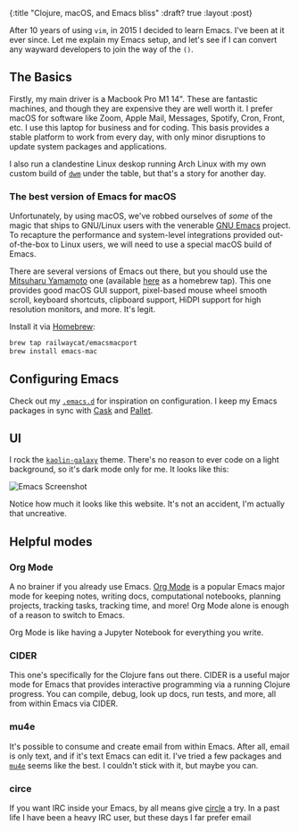 {:title "Clojure,  macOS, and Emacs bliss"
 :draft? true
 :layout :post}

After 10 years of using `vim`, in 2015 I decided to learn Emacs.
I've been at it ever since. Let me explain my Emacs setup, and let's
see if I can convert any wayward developers to join the way of the `()`.

## The Basics

Firstly, my main driver is a Macbook Pro M1 14". These are fantastic
machines, and though they are expensive they are well worth it. I
prefer macOS for software like Zoom, Apple Mail, Messages, Spotify,
Cron, Front, etc. I use this laptop for business and for coding. This
basis provides a stable platform to work from every day, with only
minor disruptions to update system packages and applications.

I also run a clandestine Linux deskop running Arch Linux with my own
custom build of [`dwm`](https://dwm.suckless.org/) under the table,
but that's a story for another day.

### The best version of Emacs for macOS

Unfortunately, by using macOS, we've robbed ourselves of *some* of the
magic that ships to GNU/Linux users with the venerable [GNU
Emacs](https://www.gnu.org/software/emacs/) project. To recapture the
performance and system-level integrations provided out-of-the-box to
Linux users, we will need to use a special macOS build of Emacs.

There are several versions of Emacs out there, but you should use the
[Mitsuharu
Yamamoto](https://bitbucket.org/mituharu/emacs-mac/src/master/) one
(available [here](https://github.com/railwaycat/homebrew-emacsmacport)
as a homebrew tap). This one provides good macOS GUI support,
pixel-based mouse wheel smooth scroll, keyboard shortcuts, clipboard
support, HiDPI support for high resolution monitors, and more. It's
legit.

Install it via [Homebrew](https://brew.sh/):

```bash
brew tap railwaycat/emacsmacport
brew install emacs-mac
```

## Configuring Emacs

Check out my [`.emacs.d`](https://github.com/amackera/emacs.d) for
inspiration on configuration. I keep my Emacs packages in sync with
[Cask](https://github.com/cask/cask) and
[Pallet](https://github.com/rdallasgray/pallet).

## UI

I rock the
[`kaolin-galaxy`](https://github.com/ogdenwebb/emacs-kaolin-themes)
theme. There's no reason to ever code on a light background, so it's
dark mode only for me. It looks like this:

![Emacs Screenshot](/img/Emacs-Anson.png)

Notice how much it looks like this website. It's not an accident, I'm
actually that uncreative.

## Helpful modes

### Org Mode

A no brainer if you already use Emacs. [Org
Mode](https://orgmode.org/) is a popular Emacs major mode for keeping notes, writing docs, computational notebooks, planning projects, tracking tasks, tracking time, and more! Org Mode alone is enough of a reason to switch to Emacs.

Org Mode is like having a Jupyter Notebook for everything you write.

### CIDER

This one's specifically for the Clojure fans out there. CIDER is a useful major mode for Emacs that provides interactive programming via a running Clojure progress. You can compile, debug, look up docs, run tests, and more, all from within Emacs via CIDER.

### mu4e

It's possible to consume and create email from within Emacs. After all, email is only text, and if it's text Emacs can edit it. I've tried a few packages and [`mu4e`](https://www.djcbsoftware.nl/code/mu/mu4e.html) seems like the best. I couldn't stick with it, but maybe you can.

### circe

If you want IRC inside your Emacs, by all means give
[circle](https://github.com/emacs-circe/circe) a try. In a past life I
have been a heavy IRC user, but these days I far prefer email
